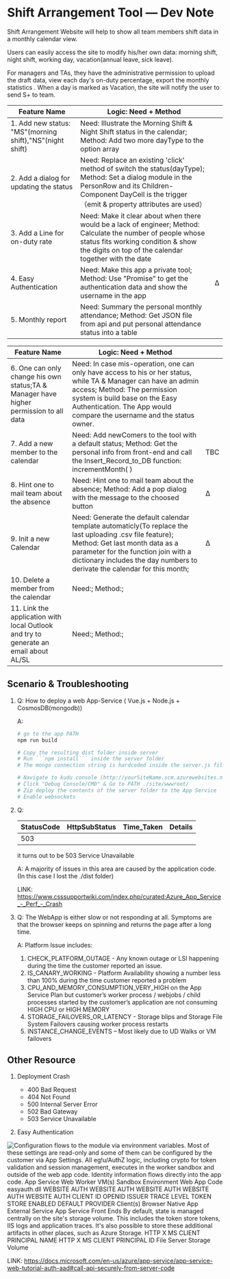 # Shift Arrangement Tool — Dev Note

Shift Arrangement Website will help to show all team members shift data in a monthly calendar view. 

Users can easily access the site to modify his/her own data: morning shift, night shift, working day, vacation(annual leave, sick leave). 

For managers and TAs, they have the administrative permission to upload the draft data, view each day's on-duty percentage, export the monthly statistics . When a day is marked as Vacation, the site will notify the user to send S+ to team. 



| Feature Name                                             | Logic: Need + Method                                         |      |
| -------------------------------------------------------- | ------------------------------------------------------------ | ---- |
| 1. Add new status: "MS"(morning shift),"NS"(night shift) | Need: Illustrate the Morning Shift & Night Shift status in the calendar;                                                                                                                      Method: Add two more dayType to the option array |      |
| 2. Add a dialog for updating the status                  | Need: Replace an existing 'click' method of switch the status(dayType);                                                                                                                      Method: Set a dialog module in the PersonRow and its Children-Component  DayCell is the trigger（emit & property attributes are used） |      |
| 3. Add a Line for on-duty rate                           | Need: Make it clear about when there would be a lack of engineer;                                                                                                                      Method: Calculate the number of people whose status fits working condition & show the digits on top of the calendar together with the date |      |
| 4. Easy Authentication                                   | Need: Make this app a private tool;                                                                                                                      Method: Use "Promise" to get the authentication data and show the username in the app | ∆    |
| 5. Monthly report                                        | Need: Summary the personal monthly attendance;                                                                                                                      Method: Get JSON file from api and put personal attendance status into a table |      |



| Feature Name                                                 | Logic: Need + Method                                         |      |
| ------------------------------------------------------------ | ------------------------------------------------------------ | ---- |
| 6. One can only change his own status;TA & Manager have higher permission to all data | Need: In case mis-operation, one can only have access to his or her status, while TA & Manager can have an admin access;                                                                                                                      Method: The permission system is build base on the Easy Authentication. The App would compare the username and the status owner. |      |
| 7. Add a new member to the calendar                          | Need: Add newComers to the tool with a default status;                                                                                                                      Method: Get the personal info from front-end and call the Insert_Record_to_DB function: incrementMonth( ) | TBC  |
| 8. Hint one to mail team about the absence                   | Need: Hint one to mail team about the absence;                                                                                                                      Method: Add a pop dialog with the message to the choosed button | ∆    |
| 9. Init a new Calendar                                       | Need: Generate the default calendar template automaticly(To replace the last uploading .csv file feature);                                                                                                                      Method: Get last month data as a parameter for the function join with a dictionary includes the day numbers to derivate the calendar for this month; | ∆    |
| 10. Delete a member from the calendar                        | Need:;                                                                                                                      Method:; |      |
| 11. Link the application with local Outlook and try to generate an email about AL/SL | Need:;                                                                                                                      Method:; |      |

## Scenario & Troubleshooting

1. Q: How to deploy a web App-Service ( Vue.js + Node.js + CosmosDB(mongodb))

   A:  

   ``` bash
   # go to the app PATH
   npm run build
   
   # Copy the resulting dist folder inside server
   # Run ```npm install``` inside the server folder
   # The mongo connection string is hardcoded inside the server.js file
   
   # Navigate to kudu console (http://yourSiteName.scm.azurewebsites.net) 
   # Click "Debug Console/CMD" & Go to PATH ./site/wwwroot/
   # Zip deploy the contents of the server folder to the App Service
   # Enable websockets
   ```

    

2. Q: 

   | StatusCode | HttpSubStatus | Time_Taken | Details |
   | ---------- | ------------- | ---------- | ------- |
   | 503        |               |            |         |

   it turns out to be 503 Service Unavailable

   A: A majority of issues in this area are caused by the application code.(In this case I lost the ./dist folder)

   LINK: https://www.csssupportwiki.com/index.php/curated:Azure_App_Service_-_Perf_-_Crash



3. Q: The WebApp is either slow or not responding at all. Symptoms are that the browser keeps on spinning and returns the page after a long time.

   A: Platform Issue includes: 

   1. CHECK_PLATFORM_OUTAGE - Any known outage or LSI happening during the time the customer reported an issue.
   2. IS_CANARY_WORKING - Platform Availability showing a number less than 100% during the time customer reported a problem
   3. CPU_AND_MEMORY_CONSUMPTION_VERY_HIGH on the App Service Plan but customer’s worker process / webjobs / child processes started by the customer’s application are not consuming HIGH CPU or HIGH MEMORY
   4. STORAGE_FAILOVERS_OR_LATENCY - Storage blips and Storage File System Failovers causing worker process restarts
   5. INSTANCE_CHANGE_EVENTS – Most likely due to UD Walks or VM failovers



## Other Resource

1. Deployment Crash
   - 400 Bad Request
   - 404 Not Found
   - 500 Internal Server Error
   - 502 Bad Gateway
   - 503 Service Unavailable

2. Easy Authentication

![Configuration flows to the module via  environment variables. Most of these settings  are read-only and some of them can be  configured by the customer via App Settings.  All eg!u/AuthZ logic, including  crypto for token validation and  session management, executes in the  worker sandbox and outside of the  web app code. Identity information  flows directly into the app code.  App Service Web Worker VM(s)  Sandbox  Environment  Web App Code  easyauth.dll  WEBSITE AUTH  WEBSITE AUTH  WEBSITE AUTH  WEBSITE AUTH  WEBSITE AUTH  CLIENT ID  OPENID ISSUER  TRACE LEVEL  TOKEN STORE ENABLED  DEFAULT PROVIDER  Client(s)  Browser  Native App  External Service  App Service  Front Ends  By default, state is managed centrally on the  site's storage volume. This includes the token  store tokens, IIS logs and application traces.  It's also possible to store these additional  artifacts in other places, such as Azure  Storage.  HTTP X MS CLIENT PRINCIPAL NAME  HTTP X MS CLIENT PRINCIPAL ID  File Server  Storage Volume ](file:////Users/junchengzhu/Library/Group%20Containers/UBF8T346G9.Office/msoclip1/01/478642A7-7098-314F-9A86-E0E53E671D43.png)

LINK: https://docs.microsoft.com/en-us/azure/app-service/app-service-web-tutorial-auth-aad#call-api-securely-from-server-code

